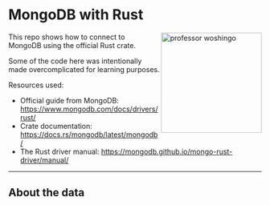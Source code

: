 # MongoDB with Rust

<img align="right" width="200" src="https://yt3.googleusercontent.com/ytc/AGIKgqOXF1VtgNKqE1_BFyrcI6388NnKa5zoAwzVDqPJiw=s900-c-k-c0x00ffffff-no-rj" alt="professor woshingo"/>

This repo shows how to connect to MongoDB using the official Rust crate.

Some of the code here was intentionally made overcomplicated for learning purposes.

Resources used:

- Official guide from MongoDB: <https://www.mongodb.com/docs/drivers/rust/>
- Crate documentation: <https://docs.rs/mongodb/latest/mongodb/>
- The Rust driver manual: <https://mongodb.github.io/mongo-rust-driver/manual/>

---

## About the data

